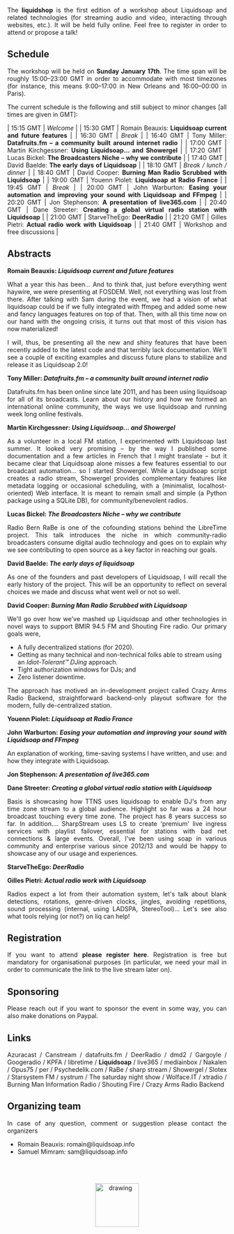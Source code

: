 <style>
p {text-align: justify;}
#downloads {display: none;}
a {text-decoration: none;}
a:hover {text-decoration: underline;}
</style>

The **liquidshop** is the first edition of a workshop about
[Liquidsoap](https://www.liquidsoap.info/) and related technologies (for
streaming audio and video, interacting through websites, etc.). It will be held
fully online. Feel free to [register](https://forms.gle/HdGNLz5qM3HVU1ub7) in
order to attend or propose a talk!

Schedule
--------

The workshop will be held on **Sunday January 17th**. The time span will be
roughly 15:00–23:00 GMT in order to accommodate with most timezones (for
instance, this means 9:00–17:00 in New Orleans and 16:00–00:00 in Paris).

The current schedule is the following and still subject to minor changes [all
times are given in [GMT](https://en.wikipedia.org/wiki/Greenwich_Mean_Time)]:

| 15:15 GMT | _Welcome_ |
| 15:30 GMT | Romain Beauxis: __Liquidsoap current and future features__ |
| 16:30 GMT | _Break_ |
| 16:40 GMT | Tony Miller: __[Datafruits.fm](http://datafruits.fm/) – a community built around internet radio__ |
| 17:00 GMT | Martin Kirchgessner: __Using Liquidsoap... and [Showergel](https://github.com/martinkirch/showergel)__ |
| 17:20 GMT | Lucas	Bickel: __The Broadcasters Niche – why we contribute__ |
| 17:40 GMT | David Baelde: __The early days of Liquidsoap__ |
| 18:10 GMT | _Break / lunch / dinner_ |
| 18:40 GMT | David Cooper: __[Burning Man Radio](https://en.wikipedia.org/wiki/BMIR) Scrubbed with Liquidsoap__ |
| 19:00 GMT | Youenn Piolet: __Liquidsoap at Radio France__ |
| 19:45 GMT | _Break_ |
| 20:00 GMT | John Warburton: __Easing your automation and improving your sound with Liquidsoap and FFmpeg__ |
| 20:20 GMT | Jon Stephenson: __A presentation of [live365.com](http://live365.com)__ |
| 20:40 GMT | Dane Streeter: __Creating a global virtual radio station with Liquidsoap__ |
| 21:00 GMT | StarveTheEgo: __[DeerRadio](https://www.youtube.com/channel/UC7vtvyP2VoI30znG2BM5DzQ)__ |
| 21:20 GMT | Gilles Pietri: __Actual radio work with Liquidsoap__ |
| 21:40 GMT | Workshop and free discussions |

<!--
Presentations
-------------

Three kinds of presentations will be featured during the workshop:

- _showcase_ (15 min): a short presentation about a website / radio / art
  installation that you built using Liquidsoap or related tools
- _tech talks_ (30 min): an in-depth presentation of a technology related to
  Liquidsoap and streaming in general
- _workshop_: user-centered freeform discussions about your project or issues
  around Liquidsoap and streaming

A detailed presentation about the forthcoming Liquidsoap 2.0 and the new
features will be given by the lead developer Romain Beauxis.
-->

Abstracts
---------

**Romain Beauxis: _Liquidsoap current and future features_**

What a year this has been... And to think that, just before everything went
haywire, we were [presenting at
FOSDEM](https://archive.fosdem.org/2020/schedule/event/om_liquidsoap/). Well,
not everything was lost from there. After talking with Sam during the event, we
had a vision of what liquidsoap could be if we fully integrated with ffmpeg and
added some new and fancy languages features on top of that. Then, with all this
time now on our hand with the ongoing crisis, it turns out that most of this
vision has now materialized!

I will, thus, be presenting all the new and shiny features that have been
recently added to the latest code and that terribly lack documentation. We'll
see a couple of exciting examples and discuss future plans to stabilize and
release it as Liquidsoap 2.0!

**Tony	Miller: _[Datafruits.fm](http://datafruits.fm/) – a community built around internet radio_**

[Datafruits.fm](http://datafruits.fm/) has been online since late 2011, and has
been using liquidsoap for all of its broadcasts. Learn about our history and how
we formed an international online community, the ways we use liquidsoap and
running week long online festivals.

**Martin Kirchgessner: _Using Liquidsoap... and [Showergel](https://github.com/martinkirch/showergel)_**

As a volunteer in a local FM station, I experimented with Liquidsoap last
summer. It looked very promising – by the way I published [some
documentation](https://www.liquidsoap.info/doc-dev/beets.html) and [a few
articles in French](https://martinkirch.github.io/tag/liquidsoap.html) that I
might translate – but it became clear that Liquidsoap alone misses a few
features essential to our broadcast automation... so I started
[Showergel](https://github.com/martinkirch/showergel). While a Liquidsoap
script creates a radio stream, Showergel provides complementary features like
metadata logging or occasional scheduling, with a (minimalist,
localhost-oriented) Web interface. It is meant to remain small and simple (a
Python package using a SQLite DB), for community/benevolent radios.

**Lucas	Bickel: _The Broadcasters Niche – why we contribute_**

[Radio Bern RaBe](https://rabe.ch/) is one of the cofounding stations behind the
LibreTime project. This talk introduces the niche in which community-radio
broadcasters consume digital audio technology and goes on to explain why we see
contributing to open source as a key factor in reaching our goals.

**David Baelde: _The early days of liquidsoap_**

As one of the founders and past developers of Liquidsoap, I will recall the
early history of the project. This will be an opportunity to reflect on several
choices we made and discuss what went well or not so well.

**David Cooper: _[Burning Man Radio](https://en.wikipedia.org/wiki/BMIR) Scrubbed with Liquidsoap_**

We'll go over how we've mashed up Liquidsoap and other technologies in novel
ways to support [BMIR 94.5 FM](https://en.wikipedia.org/wiki/BMIR) and [Shouting
Fire](https://shoutingfire.com/) radio. Our primary goals were,

* A fully decentralized stations (for 2020).
* Getting as many technical and non-technical folks able to stream using an
  _Idiot-Tolerant™ DJing_ approach.
* Tight authorization windows for DJs; and
* Zero listener downtime.

The approach has motived an in-development project called [Crazy Arms Radio
Backend](https://github.com/dtcooper/crazyarms), straightforward backend-only
playout software for the modern, fully de-centralized station.

**Youenn Piolet: _Liquidsoap at Radio France_**

**John Warburton: _Easing your automation and improving your sound with Liquidsoap and FFmpeg_**

An explanation of working, time-saving systems I have written, and use: and how
they integrate with Liquidsoap.

**Jon Stephenson: _A presentation of [live365.com](http://live365.com)_**

**Dane Streeter: _Creating a global virtual radio station with Liquidsoap_**

Basis is showcasing how TTNS uses liquidsoap to enable DJ's from any time zone
stream to a global audience. Highlight so far was a 24 hour broadcast touching
every time zone. The project has 8 years success so far. In
addition.... [SharpStream](https://www.sharp-stream.com/) uses LS to create
'premium' live ingress services with playlist failover, essential for stations
with bad net connections & large events. Overall, I've been using soap in
various community and enterprise various since 2012/13 and would be happy to
showcase any of our usage and experiences.

**StarveTheEgo: _[DeerRadio](https://www.youtube.com/channel/UC7vtvyP2VoI30znG2BM5DzQ)_**

**Gilles Pietri: _Actual radio work with Liquidsoap_**

Radios expect a lot from their automation system, let's talk about blank
detections, rotations, genre-driven clocks, jingles, avoiding repetitions, sound
processing (internal, using LADSPA, StereoTool)… Let's see also what tools
relying (or not?) on liq can help!

Registration
------------

If you want to attend [**please register
here**](https://forms.gle/HdGNLz5qM3HVU1ub7). Registration is free but mandatory
for organisational purposes (in particular, we need your mail in order to
communicate the link to the live stream later on).

Sponsoring
----------

Please reach out if you want to sponsor the event in some way, you can also make
[donations on Paypal](http://paypal.me/LiquidsoapMedia).

Links
-----

[Azuracast](https://azuracast.com) / [Canstream](https://www.canstream.co.uk/) /
[datafruits.fm](https://datafruits.fm/) /
[DeerRadio](https://www.youtube.com/watch?v=4U5kNWQu300) /
[dmd2](https://dmd2.com) / [Gargoyle](http://gargoyle.co.za) /
[Googeradio](https://googeradio.com/) / [KPFA](https://kpfa.org) /
[libretime](https://libretime.org) /
**[Liquidsoap](https://www.liquidsoap.info/)** / [live365](http://live365.com) /
[mediainbox](http://mediainbox.net/) / [Nakalen](http://narkanalen.no/) /
[Opus75](http://opus75.com/) / [per](https://mustafejen.se/~per/) /
[Psychedelik.com](https://www.psychedelik.com/) / [RaBe](https://rabe.ch) /
[sharp stream](https://www.sharp-stream.com/) /
[Showergel](https://github.com/martinkirch/showergel) /
[Slotex](https://slotex.pl/) / [Starsystem FM](https://radiosurle.net/) /
[systrum](https://systrum.net/) / [The saturday night
show](https://www.thethursdaynightshow.com/) /
[Wolface.IT](https://www.wolface.fr/) / [xtradio](https://xtradio.org) /
[Burning Man Information Radio](https://en.wikipedia.org/wiki/BMIR) /
[Shouting Fire](https://shoutingfire.com/) /
[Crazy Arms Radio Backend](https://crazyarms.xyz)


Organizing team
---------------

In case of any question, comment or suggestion please contact the organizers

- Romain Beauxis: [romain@liquidsoap.info](mailto:romain@liquidsoap.info)
- Samuel Mimram: [sam@liquidsoap.info](mailto:sam@liquidsoap.info)

<center><a href="https://www.liquidsoap.info/"><img src="https://www.liquidsoap.info/assets/img/bottle_invert.png" alt="drawing" height="100px" style="margin-top: 50px;"/></a></center>
